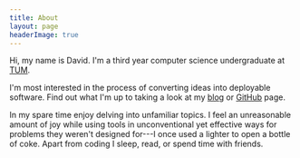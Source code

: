 ```yaml
---
title: About
layout: page
headerImage: true
---
```


<!-- 
Read more: https://html.com/tags/comment-tag/#ixzz58Mbwe05R
<p align="center">
  <img src="http://www.text2image.com/user_images/text2image_Z21925_20180222_034210.jpg">
</p>
Currently I'm exploring the world of security engineering with a special interest in adversarial machine learning.
-->

Hi, my name is David. I'm a third year computer science undergraduate at [TUM](https://www.tum.de/nc/en/homepage/). 

I'm most interested in the process of converting ideas into deployable software. Find out what I'm  up to taking a look at my [blog](http://davidglavas.me/blog/) or [GitHub](https://github.com/davidglavas) page.

In my spare time enjoy delving into unfamiliar topics. I feel an unreasonable amount of joy while using tools in unconventional yet effective ways for problems they weren't designed for---I once used a lighter to open a bottle of coke. Apart from coding I sleep, read, or spend time with friends.
